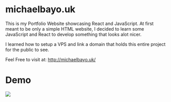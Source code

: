 # michaelbayo.uk
This is my Portfolio Website showcasing React and JavaScript. At first meant to be only a simple HTML website, I decided to learn some JavaScript and React to develop something that looks alot nicer. 

I learned how to setup a VPS and link a domain that holds this entire project for the public to see.

Feel Free to visit at:
http://michaelbayo.uk/

# Demo
![](https://github.com/mykalbayouk/michaelbayo.uk/blob/main/Website-gif.gif)
